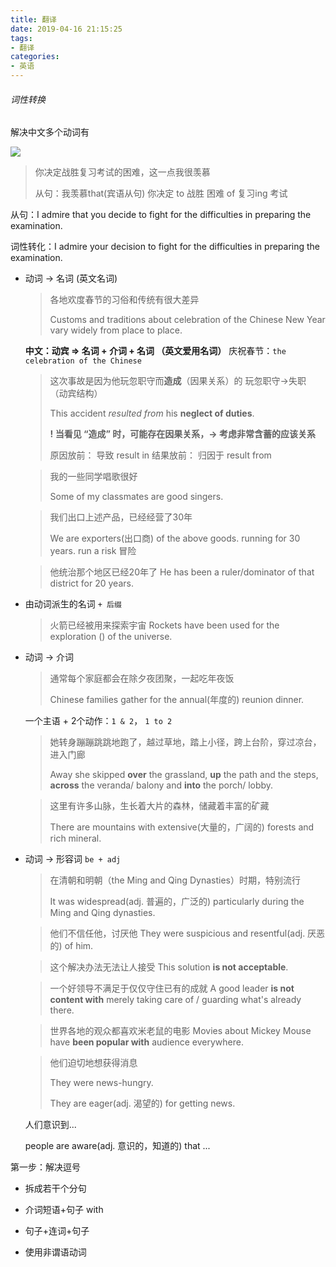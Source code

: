 ```yaml
---
title: 翻译
date: 2019-04-16 21:15:25
tags:
- 翻译
categories:
- 英语
---
```


###### 词性转换

解决中文多个动词有

 ![](https://ws1.sinaimg.cn/large/007y3hakly1g24mbhd0guj30aq03xwen.jpg)



> 你决定战胜复习考试的困难，这一点我很羡慕
>
> 从句：我羡慕that(宾语从句)  你决定 to 战胜 困难 of 复习ing 考试



从句：I admire that you decide to fight for the difficulties in preparing the examination.

词性转化：I admire your decision to fight for the difficulties in preparing the examination.



+ 动词  ->  名词       (英文名词)

  > 各地欢度春节的习俗和传统有很大差异
  >
  > Customs and traditions about celebration of the Chinese New Year vary widely from place to place.
  >

  **中文：动宾     =>    名词 + 介词 + 名词    （英文爱用名词）**
  庆祝春节：`the celebration of the Chinese`

  > 这次事故是因为他玩忽职守而**造成**（因果关系）的    玩忽职守->失职 （动宾结构）
  >
  > This accident *resulted from* his **neglect of duties**.
  >
  > **! 当看见 “造成” 时，可能存在因果关系，-> 考虑非常含蓄的应该关系**
  >
  > 原因放前：  导致   result in
  > 结果放前：  归因于  result from

  > 我的一些同学唱歌很好
  >
  > Some of my classmates are good singers.

  > 我们出口上述产品，已经经营了30年
  >
  > We are exporters(出口商) of the above goods. running for 30 years.     run a risk 冒险

  > 他统治那个地区已经20年了
  > He has been a ruler/dominator of that district for 20 years.

+ 由动词派生的名词  `+ 后缀`

  > 火箭已经被用来探索宇宙
  > Rockets have been used for the exploration () of  the universe.

+ 动词  ->  介词

  > 通常每个家庭都会在除夕夜团聚，一起吃年夜饭
  >
  > Chinese families gather for the annual(年度的) reunion dinner.

     一个主语 + 2个动作：`1 & 2`， `1 to 2`

  > 她转身蹦蹦跳跳地跑了，越过草地，踏上小径，跨上台阶，穿过凉台，进入门廊
  >
  > Away she skipped **over** the grassland, **up** the path and the steps, **across** the veranda/ balony and **into** the porch/ lobby.

  >  这里有许多山脉，生长着大片的森林，储藏着丰富的矿藏
  >
  >  There are mountains with extensive(大量的，广阔的) forests and rich mineral.

+ 动词 -> 形容词  `be + adj`

  > 在清朝和明朝（the Ming and Qing Dynasties）时期，特别流行
  >
  > It was widespread(adj. 普遍的，广泛的)  particularly during the Ming and Qing dynasties. 

  > 他们不信任他，讨厌他
  > They were suspicious and resentful(adj. 厌恶的) of him.

  > 这个解决办法无法让人接受
  > This solution **is not acceptable**.

  > 一个好领导不满足于仅仅守住已有的成就
  > A good leader **is not content with** merely taking care of / guarding what's already there.

  > 世界各地的观众都喜欢米老鼠的电影
  > Movies about Mickey Mouse have **been popular with** audience everywhere.

  > 他们迫切地想获得消息
  >
  > They were news-hungry.
  >
  > They are eager(adj. 渴望的) for getting news.

  人们意识到...

  people are aware(adj. 意识的，知道的)  that ... 

第一步：解决逗号

+ 拆成若干个分句

+ 介词短语+句子  with

+ 句子+连词+句子

+ 使用非谓语动词
